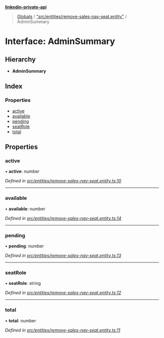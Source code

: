 **[linkedin-private-api](../README.md)**

> [Globals](../globals.md) / ["src/entities/remove-sales-nav-seat.entity"](../modules/_src_entities_remove_sales_nav_seat_entity_.md) / AdminSummary

# Interface: AdminSummary

## Hierarchy

* **AdminSummary**

## Index

### Properties

* [active](_src_entities_remove_sales_nav_seat_entity_.adminsummary.md#active)
* [available](_src_entities_remove_sales_nav_seat_entity_.adminsummary.md#available)
* [pending](_src_entities_remove_sales_nav_seat_entity_.adminsummary.md#pending)
* [seatRole](_src_entities_remove_sales_nav_seat_entity_.adminsummary.md#seatrole)
* [total](_src_entities_remove_sales_nav_seat_entity_.adminsummary.md#total)

## Properties

### active

•  **active**: number

*Defined in [src/entities/remove-sales-nav-seat.entity.ts:10](https://github.com/cosiall/linkedin-private-api/blob/803c213/src/entities/remove-sales-nav-seat.entity.ts#L10)*

___

### available

•  **available**: number

*Defined in [src/entities/remove-sales-nav-seat.entity.ts:14](https://github.com/cosiall/linkedin-private-api/blob/803c213/src/entities/remove-sales-nav-seat.entity.ts#L14)*

___

### pending

•  **pending**: number

*Defined in [src/entities/remove-sales-nav-seat.entity.ts:13](https://github.com/cosiall/linkedin-private-api/blob/803c213/src/entities/remove-sales-nav-seat.entity.ts#L13)*

___

### seatRole

•  **seatRole**: string

*Defined in [src/entities/remove-sales-nav-seat.entity.ts:12](https://github.com/cosiall/linkedin-private-api/blob/803c213/src/entities/remove-sales-nav-seat.entity.ts#L12)*

___

### total

•  **total**: number

*Defined in [src/entities/remove-sales-nav-seat.entity.ts:11](https://github.com/cosiall/linkedin-private-api/blob/803c213/src/entities/remove-sales-nav-seat.entity.ts#L11)*
